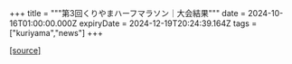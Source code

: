 +++
title = """第3回くりやまハーフマラソン｜大会結果"""
date = 2024-10-16T01:00:00.000Z
expiryDate = 2024-12-19T20:24:39.164Z
tags = ["kuriyama","news"]
+++


[[source]](https://www.town.kuriyama.hokkaido.jp/site/kuriyama-harf/29146.html)
